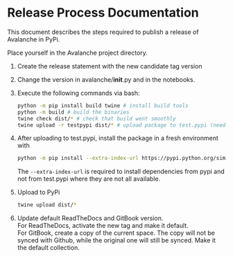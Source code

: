 # Release Process Documentation
This document describes the steps required to publish a release of Avalanche in PyPi.

Place yourself in the Avalanche project directory.

1. Create the release statement with the new candidate tag version

2. Change the version in avalanche/__init__.py and in the notebooks.

3. Execute the following commands via bash:
    ```bash 
    python -m pip install build twine # install build tools
    python -m build # build the binaries
    twine check dist/* # check that build went smoothly
    twine upload -r testpypi dist/* # upload package to test.pypi (need credentials)
    ```
   
4. After uploading to test.pypi, install the package in a fresh environment with 
    ```bash
    python -m pip install --extra-index-url https://pypi.python.org/simple -i https://test.pypi.org/simple/ avalanche-lib`
    ```
    The `--extra-index-url` is required to install dependencies from pypi and not from test.pypi where they are not all available.

5. Upload to PyPi
    ```bash
    twine upload dist/*
    ```

6. Update default ReadTheDocs and GitBook version.   
For ReadTheDocs, activate the new tag and make it default.  
For GitBook, create a copy of the current space. The copy will not be synced with Github, while the original one will
still be synced. Make it the default collection. 